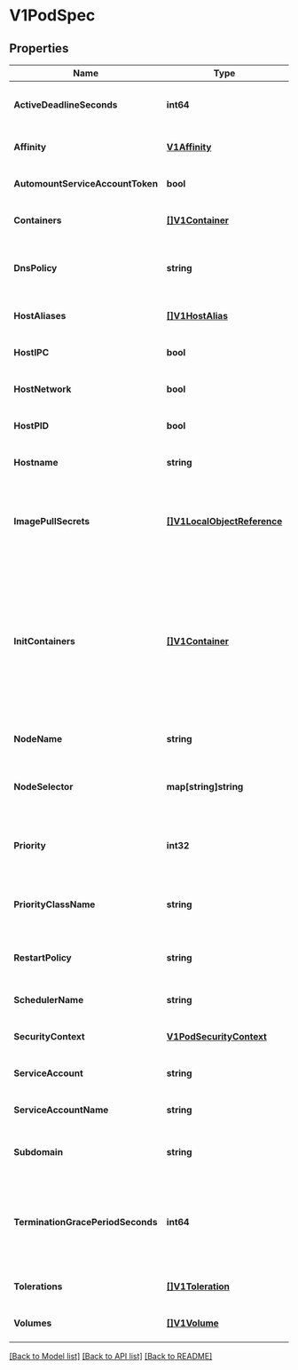 # V1PodSpec

## Properties
Name | Type | Description | Notes
------------ | ------------- | ------------- | -------------
**ActiveDeadlineSeconds** | **int64** | Optional duration in seconds the pod may be active on the node relative to StartTime before the system will actively try to mark it failed and kill associated containers. Value must be a positive integer. | [optional] [default to null]
**Affinity** | [**V1Affinity**](v1.Affinity.md) | If specified, the pod&#39;s scheduling constraints | [optional] [default to null]
**AutomountServiceAccountToken** | **bool** | AutomountServiceAccountToken indicates whether a service account token should be automatically mounted. | [optional] [default to null]
**Containers** | [**[]V1Container**](v1.Container.md) | List of containers belonging to the pod. Containers cannot currently be added or removed. There must be at least one container in a Pod. Cannot be updated. | [default to null]
**DnsPolicy** | **string** | Set DNS policy for containers within the pod. One of &#39;ClusterFirstWithHostNet&#39;, &#39;ClusterFirst&#39; or &#39;Default&#39;. Defaults to \&quot;ClusterFirst\&quot;. To have DNS options set along with hostNetwork, you have to specify DNS policy explicitly to &#39;ClusterFirstWithHostNet&#39;. | [optional] [default to null]
**HostAliases** | [**[]V1HostAlias**](v1.HostAlias.md) | HostAliases is an optional list of hosts and IPs that will be injected into the pod&#39;s hosts file if specified. This is only valid for non-hostNetwork pods. | [optional] [default to null]
**HostIPC** | **bool** | Use the host&#39;s ipc namespace. Optional: Default to false. | [optional] [default to null]
**HostNetwork** | **bool** | Host networking requested for this pod. Use the host&#39;s network namespace. If this option is set, the ports that will be used must be specified. Default to false. | [optional] [default to null]
**HostPID** | **bool** | Use the host&#39;s pid namespace. Optional: Default to false. | [optional] [default to null]
**Hostname** | **string** | Specifies the hostname of the Pod If not specified, the pod&#39;s hostname will be set to a system-defined value. | [optional] [default to null]
**ImagePullSecrets** | [**[]V1LocalObjectReference**](v1.LocalObjectReference.md) | ImagePullSecrets is an optional list of references to secrets in the same namespace to use for pulling any of the images used by this PodSpec. If specified, these secrets will be passed to individual puller implementations for them to use. For example, in the case of docker, only DockerConfig type secrets are honored. More info: https://kubernetes.io/docs/concepts/containers/images#specifying-imagepullsecrets-on-a-pod | [optional] [default to null]
**InitContainers** | [**[]V1Container**](v1.Container.md) | List of initialization containers belonging to the pod. Init containers are executed in order prior to containers being started. If any init container fails, the pod is considered to have failed and is handled according to its restartPolicy. The name for an init container or normal container must be unique among all containers. Init containers may not have Lifecycle actions, Readiness probes, or Liveness probes. The resourceRequirements of an init container are taken into account during scheduling by finding the highest request/limit for each resource type, and then using the max of of that value or the sum of the normal containers. Limits are applied to init containers in a similar fashion. Init containers cannot currently be added or removed. Cannot be updated. More info: https://kubernetes.io/docs/concepts/workloads/pods/init-containers/ | [optional] [default to null]
**NodeName** | **string** | NodeName is a request to schedule this pod onto a specific node. If it is non-empty, the scheduler simply schedules this pod onto that node, assuming that it fits resource requirements. | [optional] [default to null]
**NodeSelector** | **map[string]string** | NodeSelector is a selector which must be true for the pod to fit on a node. Selector which must match a node&#39;s labels for the pod to be scheduled on that node. More info: https://kubernetes.io/docs/concepts/configuration/assign-pod-node/ | [optional] [default to null]
**Priority** | **int32** | The priority value. Various system components use this field to find the priority of the pod. When Priority Admission Controller is enabled, it prevents users from setting this field. The admission controller populates this field from PriorityClassName. The higher the value, the higher the priority. | [optional] [default to null]
**PriorityClassName** | **string** | If specified, indicates the pod&#39;s priority. \&quot;SYSTEM\&quot; is a special keyword which indicates the highest priority. Any other name must be defined by creating a PriorityClass object with that name. If not specified, the pod priority will be default or zero if there is no default. | [optional] [default to null]
**RestartPolicy** | **string** | Restart policy for all containers within the pod. One of Always, OnFailure, Never. Default to Always. More info: https://kubernetes.io/docs/concepts/workloads/pods/pod-lifecycle/#restart-policy | [optional] [default to null]
**SchedulerName** | **string** | If specified, the pod will be dispatched by specified scheduler. If not specified, the pod will be dispatched by default scheduler. | [optional] [default to null]
**SecurityContext** | [**V1PodSecurityContext**](v1.PodSecurityContext.md) | SecurityContext holds pod-level security attributes and common container settings. Optional: Defaults to empty.  See type description for default values of each field. | [optional] [default to null]
**ServiceAccount** | **string** | DeprecatedServiceAccount is a depreciated alias for ServiceAccountName. Deprecated: Use serviceAccountName instead. | [optional] [default to null]
**ServiceAccountName** | **string** | ServiceAccountName is the name of the ServiceAccount to use to run this pod. More info: https://kubernetes.io/docs/tasks/configure-pod-container/configure-service-account/ | [optional] [default to null]
**Subdomain** | **string** | If specified, the fully qualified Pod hostname will be \&quot;&lt;hostname&gt;.&lt;subdomain&gt;.&lt;pod namespace&gt;.svc.&lt;cluster domain&gt;\&quot;. If not specified, the pod will not have a domainname at all. | [optional] [default to null]
**TerminationGracePeriodSeconds** | **int64** | Optional duration in seconds the pod needs to terminate gracefully. May be decreased in delete request. Value must be non-negative integer. The value zero indicates delete immediately. If this value is nil, the default grace period will be used instead. The grace period is the duration in seconds after the processes running in the pod are sent a termination signal and the time when the processes are forcibly halted with a kill signal. Set this value longer than the expected cleanup time for your process. Defaults to 30 seconds. | [optional] [default to null]
**Tolerations** | [**[]V1Toleration**](v1.Toleration.md) | If specified, the pod&#39;s tolerations. | [optional] [default to null]
**Volumes** | [**[]V1Volume**](v1.Volume.md) | List of volumes that can be mounted by containers belonging to the pod. More info: https://kubernetes.io/docs/concepts/storage/volumes | [optional] [default to null]

[[Back to Model list]](../README.md#documentation-for-models) [[Back to API list]](../README.md#documentation-for-api-endpoints) [[Back to README]](../README.md)


